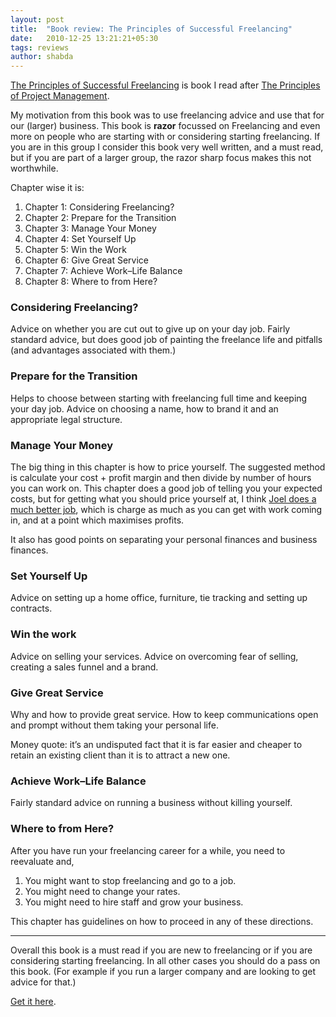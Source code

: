 ```yaml
---
layout: post
title:  "Book review: The Principles of Successful Freelancing"
date:   2010-12-25 13:21:21+05:30
tags: reviews
author: shabda
---
```

[The Principles of Successful Freelancing](http://www.sitepoint.com/books/freelancer1/) 
is book I read after [The Principles of
Project Management](http://agiliq.com/blog/2010/12/book-review-the-principles-of-project-management/).

My motivation from this book was to use freelancing advice and use that for our
(larger) business. This book is **razor** focussed on Freelancing and even more
on people who are starting with or considering starting freelancing. If you are
in this group I consider this book very well written, and a must read, but if you
are part of a larger group, the razor sharp focus makes this not worthwhile.

Chapter wise it is:

1. Chapter 1: Considering Freelancing?
2. Chapter 2: Prepare for the Transition
3. Chapter 3: Manage Your Money
4. Chapter 4: Set Yourself Up
5. Chapter 5: Win the Work
6. Chapter 6: Give Great Service
7. Chapter 7: Achieve Work–Life Balance
8. Chapter 8: Where to from Here?


### Considering Freelancing?

Advice on whether you are cut out to give up on your day job. Fairly standard advice,
but does good job of painting the freelance life and pitfalls (and advantages associated with them.)


### Prepare for the Transition

Helps to choose between starting with freelancing full time and keeping your day job. Advice on choosing a name,
how to brand it and an appropriate legal structure.


### Manage Your Money

The big thing in this chapter is how to price yourself. The suggested method is calculate your cost + profit margin
and then divide by number of hours you can work on. This chapter does a good job of telling you your expected costs,
but for getting what you should price yourself at, I think
[Joel does a much better job](http://www.joelonsoftware.com/articles/CamelsandRubberDuckies.html), which is charge
as much as you can get with work coming in, and at a point which maximises profits.

It also has good points on separating your personal finances and business finances.


### Set Yourself Up

Advice on setting up a home office, furniture, tie tracking and setting up contracts.


### Win the work

Advice on selling your services. Advice on overcoming fear of selling, creating a sales funnel and a brand.

### Give Great Service

Why and how to provide great service. How to keep communications open and prompt
without them taking your personal life. 

Money quote:  it’s an undisputed fact that it is far easier and cheaper to retain an existing
client than it is to attract a new one.

### Achieve Work–Life Balance

Fairly standard advice on running a business without killing yourself.

### Where to from Here?

After you have run your freelancing career for a while, you need to reevaluate and,

1. You might want to stop freelancing and go to a job.
2. You might need to change your rates.
3. You might need to hire staff and grow your business.

This chapter has guidelines on how to proceed in any of these directions.

---------------------------

Overall this book is a must read if you are new to freelancing or if you are considering
starting freelancing. In all other cases you should do a pass on this book. (For example if you run a
larger company and are looking to get advice for that.)

[Get it here](http://www.sitepoint.com/books/freelancer1/).




